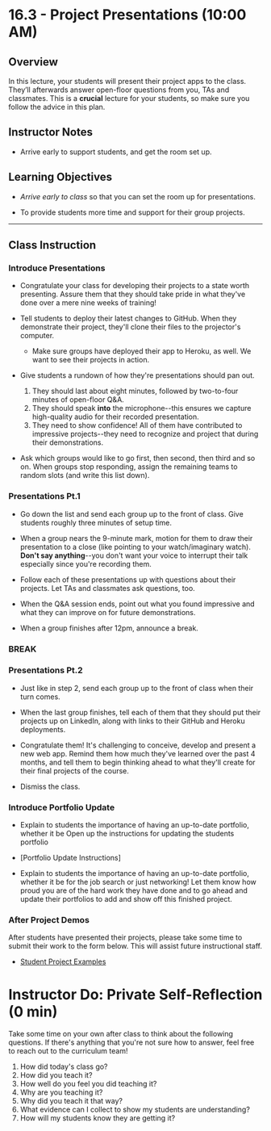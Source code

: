 # 16.3 - Project Presentations (10:00 AM)

## Overview

In this lecture, your students will present their project apps to the class. They’ll afterwards answer open-floor questions from you, TAs and classmates. This is a **crucial** lecture for your students, so make sure you follow the advice in this plan.

## Instructor Notes

- Arrive early to support students, and get the room set up.

## Learning Objectives

- _Arrive early to class_ so that you can set the room up for presentations.

- To provide students more time and support for their group projects.

---

## Class Instruction

### Introduce Presentations

- Congratulate your class for developing their projects to a state worth presenting. Assure them that they should take pride in what they've done over a mere nine weeks of training!

- Tell students to deploy their latest changes to GitHub. When they demonstrate their project, they'll clone their files to the projector's computer.

  - Make sure groups have deployed their app to Heroku, as well. We want to see their projects in action.

- Give students a rundown of how they're presentations should pan out.

  1. They should last about eight minutes, followed by two-to-four minutes of open-floor Q&A.
  2. They should speak **into** the microphone--this ensures we capture high-quality audio for their recorded presentation.
  3. They need to show confidence! All of them have contributed to impressive projects--they need to recognize and project that during their demonstrations.

- Ask which groups would like to go first, then second, then third and so on. When groups stop responding, assign the remaining teams to random slots (and write this list down).

### Presentations Pt.1

- Go down the list and send each group up to the front of class. Give students roughly three minutes of setup time.

- When a group nears the 9-minute mark, motion for them to draw their presentation to a close (like pointing to your watch/imaginary watch). **Don't say anything**--you don't want your voice to interrupt their talk especially since you're recording them.

- Follow each of these presentations up with questions about their projects. Let TAs and classmates ask questions, too.

- When the Q&A session ends, point out what you found impressive and what they can improve on for future demonstrations.

- When a group finishes after 12pm, announce a break.

### BREAK

### Presentations Pt.2

- Just like in step 2, send each group up to the front of class when their turn comes.

- When the last group finishes, tell each of them that they should put their projects up on LinkedIn, along with links to their GitHub and Heroku deployments.

- Congratulate them! It's challenging to conceive, develop and present a new web app. Remind them how much they've learned over the past 4 months, and tell them to begin thinking ahead to what they'll create for their final projects of the course.

- Dismiss the class.

### Introduce Portfolio Update

- Explain to students the importance of having an up-to-date portfolio, whether it be Open up the instructions for updating the students portfolio

- [Portfolio Update Instructions]

- Explain to students the importance of having an up-to-date portfolio, whether it be for the job search or just networking! Let them know how proud you are of the hard work they have done and to go ahead and update their portfolios to add and show off this finished project.

### After Project Demos

After students have presented their projects, please take some time to submit their work to the form below. This will assist future instructional staff.

- [Student Project Examples](https://goo.gl/forms/d82FCYMGeRcrxruQ2)

# Instructor Do: Private Self-Reflection (0 min)

Take some time on your own after class to think about the following questions. If there's anything that you're not sure how to answer, feel free to reach out to the curriculum team!

1. How did today's class go?
2. How did you teach it?
3. How well do you feel you did teaching it?
4. Why are you teaching it?
5. Why did you teach it that way?
6. What evidence can I collect to show my students are understanding?
7. How will my students know they are getting it?
